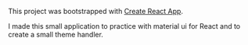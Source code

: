 This project was bootstrapped with [Create React App](https://github.com/facebookincubator/create-react-app).

I made this small application to practice with material ui for React and to create a small theme handler.
